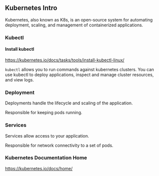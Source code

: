 ## Kubernetes Intro

Kubernetes, also known as K8s, is an open-source system for automating deployment, scaling, and management of containerized applications.

### Kubectl

#### Install kubectl

<https://kubernetes.io/docs/tasks/tools/install-kubectl-linux/>

`kubectl` allows you to run commands against kubernetes clusters. You can use kubectl to deploy applications, inspect and manage cluster resources, and view logs.

### Deployment

Deployments handle the lifecycle and scaling of the application.

Responsible for keeping pods running.

### Services

Services allow access to your application.

Responsible for network connectivity to a set of pods.

### Kubernetes Documentation Home

<https://kubernetes.io/docs/home/>
